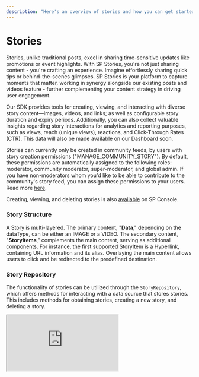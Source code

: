 ```yaml
---
description: "Here's an overview of stories and how you can get started with integrating them into your application"
---
```


# Stories

Stories, unlike traditional posts, excel in sharing time-sensitive updates like promotions or event highlights. With SP Stories, you're not just sharing content - you're crafting an experience. Imagine effortlessly sharing quick tips or behind-the-scenes glimpses. SP Stories is your platform to capture moments that matter, working in synergy alongside our existing posts and videos feature - further complementing your content strategy in driving user engagement.

Our SDK provides tools for creating, viewing, and interacting with diverse story content—images, videos, and links; as well as configurable story duration and expiry periods. Additionally, you can also collect valuable insights regarding story interactions for analytics and reporting purposes, such as views, reach (unique views), reactions, and Click-Through Rates (CTR). This data will also be made available on our Dashboard soon.

Stories can currently only be created in community feeds, by users with story creation permissions ("MANAGE_COMMUNITY_STORY"). By default, these permissions are automatically assigned to the following roles: moderator, community moderator, super-moderator, and global admin. If you have non-moderators whom you'd like to be able to contribute to the community's story feed, you can assign these permissions to your users. Read more [here](https://docs.amity.co/amity-sdk/core-concepts/user/user-permission#permissions).

Creating, viewing, and deleting stories is also [available](https://docs.amity.co/analytics-and-moderation/console/stories) on SP Console.

### Story Structure

A Story is multi-layered. The primary content, "**Data**," depending on the dataType, can be either an IMAGE or a VIDEO. The secondary content, "**StoryItems**," complements the main content, serving as additional components. For instance, the first supported StoryItem is a Hyperlink, containing URL information and its alias. Overlaying the main content allows users to click and be redirected to the predefined destination.

### Story Repository

The functionality of stories can be utilized through the `StoryRepository`, which offers methods for interacting with a data source that stores stories. This includes methods for obtaining stories, creating a new story, and deleting a story.

<Tabs>
  <Tab title="iOS">
    <iframe src="https://gist.github.com/amythee/dabae8e942b652226adfffdd814911f2" />
  </Tab>
  <Tab title="Android">
    <iframe src="https://gist.github.com/4d966b687a17edc5192236b0f59f7fa8" />
  </Tab>
  <Tab title="Flutter">
    <iframe src="https://gist.github.com/amythee/a771269a678cfd77e67279ba9ecf3e57" />
  </Tab>
</Tabs>

### Story schema

### StoryTarget schema

| **Name**   | **Data Type** | **Description**                                                  |
| ---------- | ------------- | ---------------------------------------------------------------- |
| targetType | Enum          | Type of target                                                   |
| targetId   | String        | ID of target                                                     |
| updatedAt  | DateTime      | Date/time the story target was updated                           |
| hasUnseen  | Boolean       | Flag indicates whether the StoryTarget possesses unseen stories. |

<Hint>
  Public communities can have up to 100 active stories. Once the limit is reached, new stories cannot be created. However, when a story expires, users can create more.
</Hint>